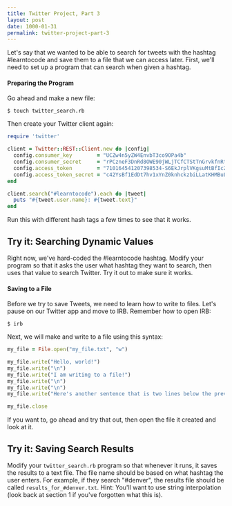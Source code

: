 ```yaml
---
title: Twitter Project, Part 3
layout: post
date: 1000-01-31
permalink: twitter-project-part-3
---
```


Let's say that we wanted to be able to search for tweets with the hashtag #learntocode and save them to a file that we can access later. First, we'll need to set up a program that can search when given a hashtag. 

<h4>Preparing the Program</h4>

Go ahead and make a new file: 

```
$ touch twitter_search.rb
```

Then create your Twitter client again:

```ruby
require 'twitter'

client = Twitter::REST::Client.new do |config|
  config.consumer_key        = "UCZw4n5yZW4EnvbT3co9OPa4b"
  config.consumer_secret     = "rPCzneF3DnRd8OWE90jWLjTCfCTStTnGrvkfnRtfEEVE3FWL4K"
  config.access_token        = "710164541207398534-S6EkJrplVKgsuMtBfIcZcPTxGeINwMx"
  config.access_token_secret = "c42YsBf1EdDt7hv1xYnZ0knhckzbiLLatKHMBuLXTgyP3"
end

client.search("#learntocode").each do |tweet|
  puts "#{tweet.user.name}: #{tweet.text}"
end
```

Run this with different hash tags a few times to see that it works. 

<div class="try-it">
<h2>Try it: Searching Dynamic Values</h2>

<p>
  Right now, we've hard-coded the #learntocode hashtag. Modify your program so that it asks the user what hashtag they want to search, then uses that value to search Twitter. Try it out to make sure it works. 
</p>
</div>

<h4>Saving to a File</h4>

Before we try to save Tweets, we need to learn how to write to files. Let's pause on our Twitter app and move to IRB. Remember how to open IRB:

```
$ irb
```

Next, we will make and write to a file using this syntax:

```ruby
my_file = File.open("my_file.txt", "w")

my_file.write("Hello, world!")
my_file.write("\n")
my_file.write("I am writing to a file!")
my_file.write("\n")
my_file.write("\n")
my_file.write("Here's another sentence that is two lines below the previous one.")

my_file.close
```

If you want to, go ahead and try that out, then open the file it created and look at it. 

<div class="try-it">
<h2>Try it: Saving Search Results</h2>

<p>
  Modify your <code>twitter_search.rb</code> program so that whenever it runs, it saves the results to a text file. The file name should be based on what hashtag the user enters. For example, if they search "#denver", the results file should be called <code>results_for_#denver.txt</code>. Hint: You'll want to use string interpolation (look back at section 1 if you've forgotten what this is). 
</p>
</div>